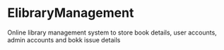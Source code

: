 # ElibraryManagement
Online library management system to store book details, user accounts, admin accounts and bokk issue details
